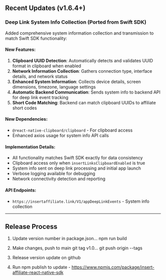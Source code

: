 ## Recent Updates (v1.6.4+)

### Deep Link System Info Collection (Ported from Swift SDK)

Added comprehensive system information collection and transmission to match Swift SDK functionality:

#### New Features:
1. **Clipboard UUID Detection**: Automatically detects and validates UUID format in clipboard when enabled
2. **Network Information Collection**: Gathers connection type, interface details, and network status
3. **Enhanced System Information**: Collects device details, screen dimensions, timezone, language settings
4. **Automatic Backend Communication**: Sends system info to backend API for deep link event tracking
5. **Short Code Matching**: Backend can match clipboard UUIDs to affiliate short codes

#### New Dependencies:
- `@react-native-clipboard/clipboard` - For clipboard access
- Enhanced axios usage for system info API calls

#### Implementation Details:
- All functionality matches Swift SDK exactly for data consistency
- Clipboard access only when `insertLinksClipboardEnabled` is true
- System info sent on deep link processing and initial app launch
- Verbose logging available for debugging
- Network connectivity detection and reporting

#### API Endpoints:
- `https://insertaffiliate.link/V1/appDeepLinkEvents` - System info collection

---

## Release Process

1. Update version number in package.json...
npm run build

2. Make changes, push to main
git tag v1.0...
git push origin --tags 

3. Release version update on github

4. Run npm publish to update - https://www.npmjs.com/package/insert-affiliate-react-native-sdk